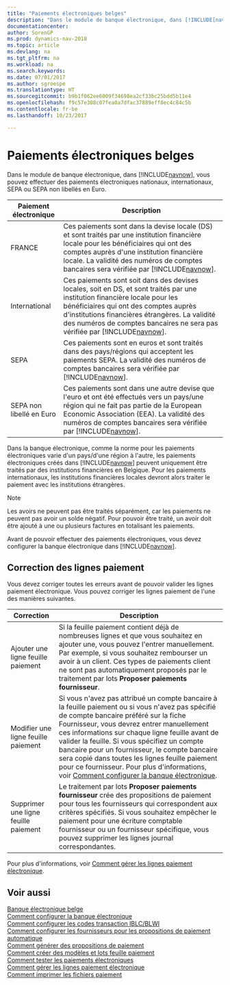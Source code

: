 ```yaml
---
title: "Paiements électroniques belges"
description: "Dans le module de banque électronique, dans [!INCLUDE[navnow](../../includes/navnow_md.md)], vous pouvez effectuer des paiements électroniques nationaux, internationaux, SEPA ou SEPA non libellés en Euro."
documentationcenter: 
author: SorenGP
ms.prod: dynamics-nav-2018
ms.topic: article
ms.devlang: na
ms.tgt_pltfrm: na
ms.workload: na
ms.search.keywords: 
ms.date: 07/01/2017
ms.author: sgroespe
ms.translationtype: HT
ms.sourcegitcommit: b9b1f062ee6009f34698ea2cf33bc25bdd5b11e4
ms.openlocfilehash: f9c57e308c07fea0a7dfac37889eff8ec4c84c5b
ms.contentlocale: fr-be
ms.lasthandoff: 10/23/2017

---
```

# <a name="belgian-electronic-payments"></a>Paiements électroniques belges
Dans le module de banque électronique, dans [!INCLUDE[navnow](../../includes/navnow_md.md)], vous pouvez effectuer des paiements électroniques nationaux, internationaux, SEPA ou SEPA non libellés en Euro.  

|Paiement électronique|Description|  
|------------------------|---------------------------------------|  
|FRANCE|Ces paiements sont dans la devise locale (DS) et sont traités par une institution financière locale pour les bénéficiaires qui ont des comptes auprès d'une institution financière locale. La validité des numéros de comptes bancaires sera vérifiée par [!INCLUDE[navnow](../../includes/navnow_md.md)].|  
|International|Ces paiements sont soit dans des devises locales, soit en DS, et sont traités par une institution financière locale pour les bénéficiaires qui ont des comptes auprès d'institutions financières étrangères. La validité des numéros de comptes bancaires ne sera pas vérifiée par [!INCLUDE[navnow](../../includes/navnow_md.md)].|  
|SEPA|Ces paiements sont en euros et sont traités dans des pays/régions qui acceptent les paiements SEPA. La validité des numéros de comptes bancaires sera vérifiée par [!INCLUDE[navnow](../../includes/navnow_md.md)].|  
|SEPA non libellé en Euro|Ces paiements sont dans une autre devise que l'euro et ont été effectués vers un pays/une région qui ne fait pas partie de la European Economic Association (EEA). La validité des numéros de comptes bancaires sera vérifiée par [!INCLUDE[navnow](../../includes/navnow_md.md)].|  

 Dans la banque électronique, comme la norme pour les paiements électroniques varie d'un pays/d'une région à l'autre, les paiements électroniques créés dans [!INCLUDE[navnow](../../includes/navnow_md.md)] peuvent uniquement être traités par des institutions financières en Belgique. Pour les paiements internationaux, les institutions financières locales devront alors traiter le paiement avec les institutions étrangères.  

> [!NOTE]  
>  Les avoirs ne peuvent pas être traités séparément, car les paiements ne peuvent pas avoir un solde négatif. Pour pouvoir être traité, un avoir doit être ajouté à une ou plusieurs factures en totalisant les paiements.  

Avant de pouvoir effectuer des paiements électroniques, vous devez configurer la banque électronique dans [!INCLUDE[navnow](../../includes/navnow_md.md)].  

## <a name="correcting-payment-lines"></a>Correction des lignes paiement  
Vous devez corriger toutes les erreurs avant de pouvoir valider les lignes paiement électronique. Vous pouvez corriger les lignes paiement de l'une des manières suivantes.  

|Correction|Description|  
|----------------|---------------------------------------|  
|Ajouter une ligne feuille paiement|Si la feuille paiement contient déjà de nombreuses lignes et que vous souhaitez en ajouter une, vous pouvez l'entrer manuellement. Par exemple, si vous souhaitez rembourser un avoir à un client. Ces types de paiements client ne sont pas automatiquement proposés par le traitement par lots **Proposer paiements fournisseur**.|  
|Modifier une ligne feuille paiement|Si vous n'avez pas attribué un compte bancaire à la feuille paiement ou si vous n'avez pas spécifié de compte bancaire préféré sur la fiche Fournisseur, vous devrez entrer manuellement ces informations sur chaque ligne feuille avant de valider la feuille. Si vous spécifiez un compte bancaire pour un fournisseur, le compte bancaire sera copié dans toutes les lignes feuille paiement pour ce fournisseur. Pour plus d'informations, voir [Comment configurer la banque électronique](how-to-set-up-electronic-banking.md).|  
|Supprimer une ligne feuille paiement|Le traitement par lots **Proposer paiements fournisseur** crée des propositions de paiement pour tous les fournisseurs qui correspondent aux critères spécifiés. Si vous souhaitez empêcher le paiement pour une écriture comptable fournisseur ou un fournisseur spécifique, vous pouvez supprimer les lignes journal correspondantes.|  

Pour plus d'informations, voir [Comment gérer les lignes paiement électronique](how-to-manage-electronic-payment-lines.md).  

## <a name="see-also"></a>Voir aussi  
 [Banque électronique belge](belgian-electronic-banking.md)   
 [Comment configurer la banque électronique](how-to-set-up-electronic-banking.md)   
 [Comment configurer les codes transaction IBLC/BLWI](how-to-set-up-iblc-blwi-transaction-codes.md)   
 [Comment configurer les fournisseurs pour les propositions de paiement automatique](how-to-set-up-vendors-for-automatic-payment-suggestions.md)   
 [Comment générer des propositions de paiement](how-to-generate-payment-suggestions.md)   
 [Comment créer des modèles et lots feuille paiement](how-to-create-payment-journal-templates-and-batches.md)   
 [Comment tester les paiements électroniques](how-to-test-electronic-payments.md)   
 [Comment gérer les lignes paiement électronique](how-to-manage-electronic-payment-lines.md)   
 [Comment imprimer les fichiers paiement](how-to-print-payment-files.md)


